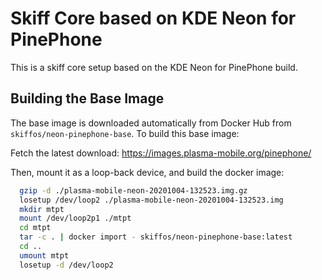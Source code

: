# Skiff Core based on KDE Neon for PinePhone

This is a skiff core setup based on the KDE Neon for PinePhone build.

## Building the Base Image

The base image is downloaded automatically from Docker Hub from
`skiffos/neon-pinephone-base`. To build this base image:

Fetch the latest download: https://images.plasma-mobile.org/pinephone/

Then, mount it as a loop-back device, and build the docker image:

```sh
  gzip -d ./plasma-mobile-neon-20201004-132523.img.gz
  losetup /dev/loop2 ./plasma-mobile-neon-20201004-132523.img
  mkdir mtpt
  mount /dev/loop2p1 ./mtpt
  cd mtpt
  tar -c . | docker import - skiffos/neon-pinephone-base:latest
  cd ..
  umount mtpt
  losetup -d /dev/loop2
```
